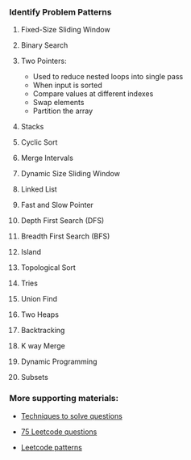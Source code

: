 ### Identify Problem Patterns

1. Fixed-Size Sliding Window

2. Binary Search

3. Two Pointers:
    * Used to reduce nested loops into single pass
    * When input is sorted
    * Compare values at different indexes
    * Swap elements 
    * Partition the array

4. Stacks

5. Cyclic Sort

6. Merge Intervals

7. Dynamic Size Sliding Window

8. Linked List

9. Fast and Slow Pointer

10. Depth First Search (DFS)

11. Breadth First Search (BFS)

12. Island

13. Topological Sort

14. Tries

15. Union Find 

16. Two Heaps

17. Backtracking

18. K way Merge 

19. Dynamic Programming

20. Subsets 


### More supporting materials:

* [Techniques to solve questions](https://www.techinterviewhandbook.org/coding-interview-techniques/)
* [75 Leetcode questions](https://www.teamblind.com/post/New-Year-Gift---Curated-List-of-Top-75-LeetCode-Questions-to-Save-Your-Time-OaM1orEU)

* [Leetcode patterns](https://medium.com/leetcode-patterns)
